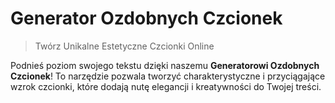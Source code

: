 # Generator Ozdobnych Czcionek

> Twórz Unikalne Estetyczne Czcionki Online

Podnieś poziom swojego tekstu dzięki naszemu **Generatorowi Ozdobnych Czcionek**! To narzędzie pozwala tworzyć charakterystyczne i przyciągające wzrok czcionki, które dodają nutę elegancji i kreatywności do Twojej treści.